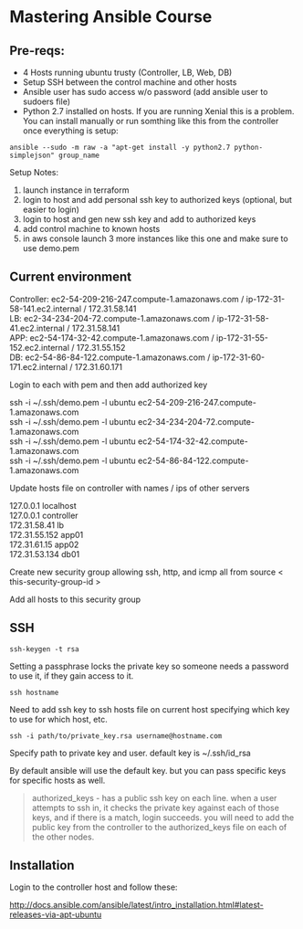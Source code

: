 # Mastering Ansible Course

## Pre-reqs:

- 4 Hosts running ubuntu trusty (Controller, LB, Web, DB)
- Setup SSH between the control machine and other hosts
- Ansible user has sudo access w/o password (add ansible user to sudoers file)
- Python 2.7 installed on hosts.  If you are running Xenial this is a problem.  You can install manually or run somthing like this from the controller once everything is setup:

`ansible --sudo -m raw -a "apt-get install -y python2.7 python-simplejson" group_name`

Setup Notes:

1.  launch instance in terraform
2.  login to host and add personal ssh key to authorized keys (optional, but easier to login)
3.  login to host and gen new ssh key and add to authorized keys
4.  add control machine to known hosts
5.  in aws console launch 3 more instances like this one and make sure to use demo.pem

## Current environment

Controller: ec2-54-209-216-247.compute-1.amazonaws.com / ip-172-31-58-141.ec2.internal / 172.31.58.141  
LB: ec2-34-234-204-72.compute-1.amazonaws.com / ip-172-31-58-41.ec2.internal / 172.31.58.141  
APP: ec2-54-174-32-42.compute-1.amazonaws.com / ip-172-31-55-152.ec2.internal / 172.31.55.152  
DB: ec2-54-86-84-122.compute-1.amazonaws.com / ip-172-31-60-171.ec2.internal / 172.31.60.171  

Login to each with pem and then add authorized key

ssh -i ~/.ssh/demo.pem -l ubuntu ec2-54-209-216-247.compute-1.amazonaws.com  
ssh -i ~/.ssh/demo.pem -l ubuntu ec2-34-234-204-72.compute-1.amazonaws.com  
ssh -i ~/.ssh/demo.pem -l ubuntu ec2-54-174-32-42.compute-1.amazonaws.com  
ssh -i ~/.ssh/demo.pem -l ubuntu ec2-54-86-84-122.compute-1.amazonaws.com

Update hosts file on controller with names / ips of other servers

127.0.0.1 localhost  
127.0.0.1 controller  
172.31.58.41 lb  
172.31.55.152 app01  
172.31.61.15 app02  
172.31.53.134 db01

Create new security group allowing ssh, http, and icmp all from source < this-security-group-id \>

Add all hosts to this security group

## SSH

`ssh-keygen -t rsa`

Setting a passphrase locks the private key so someone needs a password to use it, if they gain access to it.

`ssh hostname`

Need to add ssh key to ssh hosts file on current host specifying which key to use for which host, etc.

`ssh -i path/to/private_key.rsa username@hostname.com`

Specify path to private key and user.  default key is ~/.ssh/id_rsa

By default ansible will use the default key.  but you can pass specific keys for specific hosts as well.

> authorized_keys - has a public ssh key on each line.  when a user attempts to ssh in, it checks the private key against each of those keys, and if there is a match, login succeeds.  you will need to add the public key from the controller to the authorized_keys file on each of the other nodes.

## Installation

Login to the controller host and follow these:

<http://docs.ansible.com/ansible/latest/intro_installation.html#latest-releases-via-apt-ubuntu>
